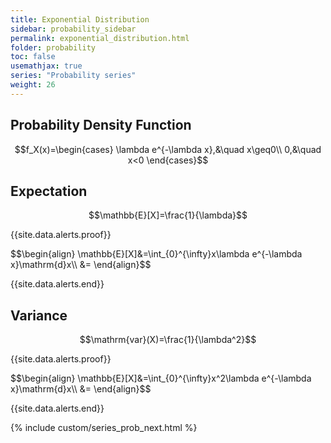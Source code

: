 ```yaml
---
title: Exponential Distribution
sidebar: probability_sidebar
permalink: exponential_distribution.html
folder: probability
toc: false
usemathjax: true
series: "Probability series"
weight: 26
---
```



## Probability Density Function

$$f_X(x)=\begin{cases}
\lambda e^{-\lambda x},&\quad x\geq0\\
0,&\quad x<0
\end{cases}$$

## Expectation

$$\mathbb{E}[X]=\frac{1}{\lambda}$$

{{site.data.alerts.proof}}
<p>$$\begin{align}
\mathbb{E}[X]&=\int_{0}^{\infty}x\lambda e^{-\lambda x}\mathrm{d}x\\
&=
\end{align}$$
</p>
{{site.data.alerts.end}}

## Variance

$$\mathrm{var}(X)=\frac{1}{\lambda^2}$$

{{site.data.alerts.proof}}
<p>$$\begin{align}
\mathbb{E}[X]&=\int_{0}^{\infty}x^2\lambda e^{-\lambda x}\mathrm{d}x\\
&=
\end{align}$$
</p>
{{site.data.alerts.end}}


<br>

{% include custom/series_prob_next.html %}
